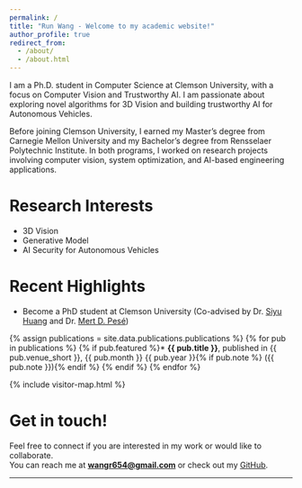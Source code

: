 ```yaml
---
permalink: /
title: "Run Wang - Welcome to my academic website!"
author_profile: true
redirect_from: 
  - /about/
  - /about.html
---
```


I am a Ph.D. student in Computer Science at Clemson University, with a focus on Computer Vision and Trustworthy AI. I am passionate about exploring novel algorithms for 3D Vision and building trustworthy AI for Autonomous Vehicles.

Before joining Clemson University, I earned my Master’s degree from Carnegie Mellon University and my Bachelor’s degree from Rensselaer Polytechnic Institute. In both programs, I worked on research projects involving computer vision, system optimization, and AI-based engineering applications.

Research Interests
======
* 3D Vision
* Generative Model
* AI Security for Autonomous Vehicles

Recent Highlights
======
* Become a PhD student at Clemson University (Co-advised by Dr. [Siyu Huang](https://siyuhuang.github.io/) and Dr. [Mert D. Pesé](https://mpese.com/))

{% assign publications = site.data.publications.publications %}
{% for pub in publications %}
{% if pub.featured %}* **{{ pub.title }}**, published in {{ pub.venue_short }}, {{ pub.month }} {{ pub.year }}{% if pub.note %} ({{ pub.note }}){% endif %}
{% endif %}
{% endfor %}

{% include visitor-map.html %}

Get in touch!
======
Feel free to connect if you are interested in my work or would like to collaborate.  
You can reach me at **wangr654@gmail.com** or check out my [GitHub](https://github.com/RunWang123).


---
